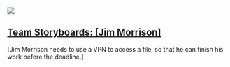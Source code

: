 <!-- Storyboard assignment -->
<section class="assign">
<img src="images/my-storyboard.jpg" />
<section class="assign-det">
<a href="files/all-storyboards.pdf"><h2>Team Storyboards: [Jim Morrison]</h2></a>
<p>
[Jim Morrison needs to use a VPN to access a file, so that he can finish his work before the deadline.]
</p>
</section>
</section>
